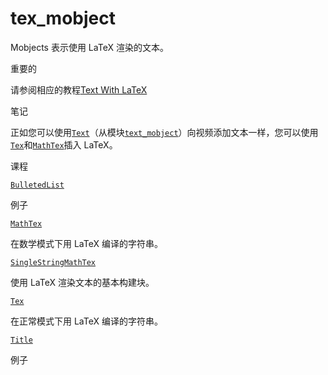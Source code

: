 # tex_mobject 

Mobjects 表示使用 LaTeX 渲染的文本。

重要的

请参阅相应的教程[Text With LaTeX](../guides/using_text.html#rendering-with-latex)

笔记

正如您可以使用[`Text`](manim.mobject.text.text_mobject.Text.html#manim.mobject.text.text_mobject.Text "manim.mobject.text.text_mobject.Text")（从模块[`text_mobject`](manim.mobject.text.text_mobject.html#module-manim.mobject.text.text_mobject "manim.mobject.text.text_mobject")）向视频添加文本一样，您可以使用[`Tex`](manim.mobject.text.tex_mobject.Tex.html#manim.mobject.text.tex_mobject.Tex "manim.mobject.text.tex_mobject.Tex")和[`MathTex`](manim.mobject.text.tex_mobject.MathTex.html#manim.mobject.text.tex_mobject.MathTex "manim.mobject.text.tex_mobject.MathTex")插入 LaTeX。

课程

[`BulletedList`](manim.mobject.text.tex_mobject.BulletedList.html#manim.mobject.text.tex_mobject.BulletedList "manim.mobject.text.tex_mobject.BulletedList")

例子

[`MathTex`](manim.mobject.text.tex_mobject.MathTex.html#manim.mobject.text.tex_mobject.MathTex "manim.mobject.text.tex_mobject.MathTex")

在数学模式下用 LaTeX 编译的字符串。

[`SingleStringMathTex`](manim.mobject.text.tex_mobject.SingleStringMathTex.html#manim.mobject.text.tex_mobject.SingleStringMathTex "manim.mobject.text.tex_mobject.SingleStringMathTex")

使用 LaTeX 渲染文本的基本构建块。

[`Tex`](manim.mobject.text.tex_mobject.Tex.html#manim.mobject.text.tex_mobject.Tex "manim.mobject.text.tex_mobject.Tex")

在正常模式下用 LaTeX 编译的字符串。

[`Title`](manim.mobject.text.tex_mobject.Title.html#manim.mobject.text.tex_mobject.Title "manim.mobject.text.tex_mobject.Title")

例子
